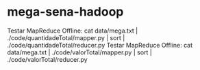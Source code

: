 # mega-sena-hadoop
Testar MapReduce Offline: cat data/mega.txt | ./code/quantidadeTotal/mapper.py | sort | ./code/quantidadeTotal/reducer.py
Testar MapReduce Offline: cat data/mega.txt | ./code/valorTotal/mapper.py | sort | ./code/valorTotal/reducer.py
